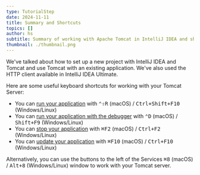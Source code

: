 ```yaml
---
type: TutorialStep
date: 2024-11-11
title: Summary and Shortcuts
topics: []
author: hs
subtitle: Summary of working with Apache Tomcat in IntelliJ IDEA and shortcuts used.
thumbnail: ./thumbnail.png
---
```


We've talked about how to set up a new project with IntelliJ IDEA and Tomcat and use Tomcat with an existing application. We've also used the HTTP client available in IntelliJ IDEA Ultimate.

Here are some useful keyboard shortcuts for working with your Tomcat Server:

- You can [run your application](https://www.jetbrains.com/help/idea/running-applications.html) with <kbd>⌃⇧R</kbd> (macOS) / <kbd>Ctrl+Shift+F10</kbd> (Windows/Linux)
- You can [run your application with the debugger](https://www.jetbrains.com/help/idea/debugging-code.html) with <kbd>⌃D</kbd> (macOS) / <kbd>Shift+F9</kbd> (Windows/Linux)
- You can [stop your application](https://www.jetbrains.com/help/idea/running-applications.html#stop-pause) with <kbd>⌘F2</kbd> (macOS) / <kbd>Ctrl+F2</kbd> (Windows/Linux)
- You can [update your application](https://www.jetbrains.com/help/idea/updating-applications-on-application-servers.html) with <kbd>⌘F10</kbd> (macOS) / <kbd>Ctrl+F10</kbd> (Windows/Linux)

Alternatively, you can use the buttons to the left of the Services <kbd>⌘8</kbd> (macOS) / <kbd>Alt+8</kbd> (Windows/Linux) window to work with your Tomcat server.
